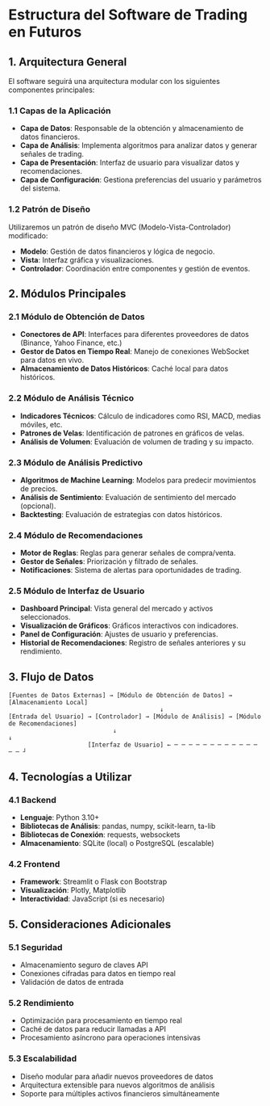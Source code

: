 # Estructura del Software de Trading en Futuros

## 1. Arquitectura General

El software seguirá una arquitectura modular con los siguientes componentes principales:

### 1.1 Capas de la Aplicación

- **Capa de Datos**: Responsable de la obtención y almacenamiento de datos financieros.
- **Capa de Análisis**: Implementa algoritmos para analizar datos y generar señales de trading.
- **Capa de Presentación**: Interfaz de usuario para visualizar datos y recomendaciones.
- **Capa de Configuración**: Gestiona preferencias del usuario y parámetros del sistema.

### 1.2 Patrón de Diseño

Utilizaremos un patrón de diseño MVC (Modelo-Vista-Controlador) modificado:
- **Modelo**: Gestión de datos financieros y lógica de negocio.
- **Vista**: Interfaz gráfica y visualizaciones.
- **Controlador**: Coordinación entre componentes y gestión de eventos.

## 2. Módulos Principales

### 2.1 Módulo de Obtención de Datos
- **Conectores de API**: Interfaces para diferentes proveedores de datos (Binance, Yahoo Finance, etc.)
- **Gestor de Datos en Tiempo Real**: Manejo de conexiones WebSocket para datos en vivo.
- **Almacenamiento de Datos Históricos**: Caché local para datos históricos.

### 2.2 Módulo de Análisis Técnico
- **Indicadores Técnicos**: Cálculo de indicadores como RSI, MACD, medias móviles, etc.
- **Patrones de Velas**: Identificación de patrones en gráficos de velas.
- **Análisis de Volumen**: Evaluación de volumen de trading y su impacto.

### 2.3 Módulo de Análisis Predictivo
- **Algoritmos de Machine Learning**: Modelos para predecir movimientos de precios.
- **Análisis de Sentimiento**: Evaluación de sentimiento del mercado (opcional).
- **Backtesting**: Evaluación de estrategias con datos históricos.

### 2.4 Módulo de Recomendaciones
- **Motor de Reglas**: Reglas para generar señales de compra/venta.
- **Gestor de Señales**: Priorización y filtrado de señales.
- **Notificaciones**: Sistema de alertas para oportunidades de trading.

### 2.5 Módulo de Interfaz de Usuario
- **Dashboard Principal**: Vista general del mercado y activos seleccionados.
- **Visualización de Gráficos**: Gráficos interactivos con indicadores.
- **Panel de Configuración**: Ajustes de usuario y preferencias.
- **Historial de Recomendaciones**: Registro de señales anteriores y su rendimiento.

## 3. Flujo de Datos

```
[Fuentes de Datos Externas] → [Módulo de Obtención de Datos] → [Almacenamiento Local]
                                          ↓
[Entrada del Usuario] → [Controlador] → [Módulo de Análisis] → [Módulo de Recomendaciones]
                             ↓                                           ↓
                      [Interfaz de Usuario] ← ─ ─ ─ ─ ─ ─ ─ ─ ─ ─ ─ ─ ─ ─ ┘
```

## 4. Tecnologías a Utilizar

### 4.1 Backend
- **Lenguaje**: Python 3.10+
- **Bibliotecas de Análisis**: pandas, numpy, scikit-learn, ta-lib
- **Bibliotecas de Conexión**: requests, websockets
- **Almacenamiento**: SQLite (local) o PostgreSQL (escalable)

### 4.2 Frontend
- **Framework**: Streamlit o Flask con Bootstrap
- **Visualización**: Plotly, Matplotlib
- **Interactividad**: JavaScript (si es necesario)

## 5. Consideraciones Adicionales

### 5.1 Seguridad
- Almacenamiento seguro de claves API
- Conexiones cifradas para datos en tiempo real
- Validación de datos de entrada

### 5.2 Rendimiento
- Optimización para procesamiento en tiempo real
- Caché de datos para reducir llamadas a API
- Procesamiento asíncrono para operaciones intensivas

### 5.3 Escalabilidad
- Diseño modular para añadir nuevos proveedores de datos
- Arquitectura extensible para nuevos algoritmos de análisis
- Soporte para múltiples activos financieros simultáneamente
